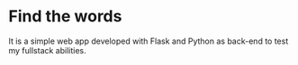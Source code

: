 # Find the words

It is a simple web app developed with Flask and Python as back-end to test my fullstack abilities.